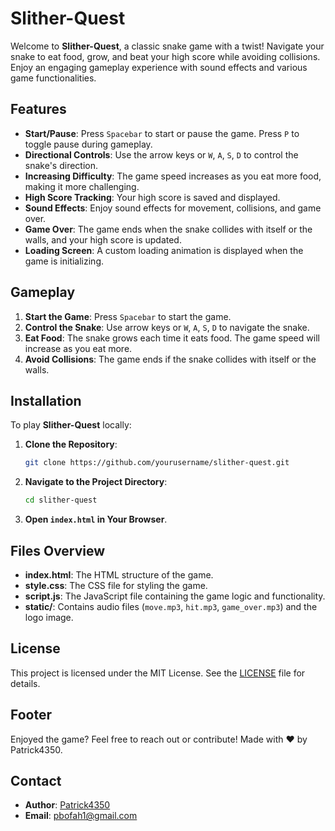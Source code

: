 # Slither-Quest

Welcome to **Slither-Quest**, a classic snake game with a twist! Navigate your snake to eat food, grow, and beat your high score while avoiding collisions. Enjoy an engaging gameplay experience with sound effects and various game functionalities.

## Features

- **Start/Pause**: Press `Spacebar` to start or pause the game. Press `P` to toggle pause during gameplay.
- **Directional Controls**: Use the arrow keys or `W`, `A`, `S`, `D` to control the snake's direction.
- **Increasing Difficulty**: The game speed increases as you eat more food, making it more challenging.
- **High Score Tracking**: Your high score is saved and displayed.
- **Sound Effects**: Enjoy sound effects for movement, collisions, and game over.
- **Game Over**: The game ends when the snake collides with itself or the walls, and your high score is updated.
- **Loading Screen**: A custom loading animation is displayed when the game is initializing.

## Gameplay

1. **Start the Game**: Press `Spacebar` to start the game.
2. **Control the Snake**: Use arrow keys or `W`, `A`, `S`, `D` to navigate the snake.
3. **Eat Food**: The snake grows each time it eats food. The game speed will increase as you eat more.
4. **Avoid Collisions**: The game ends if the snake collides with itself or the walls.

## Installation

To play **Slither-Quest** locally:

1. **Clone the Repository**:
    ```bash
    git clone https://github.com/yourusername/slither-quest.git
    ```

2. **Navigate to the Project Directory**:
    ```bash
    cd slither-quest
    ```

3. **Open `index.html` in Your Browser**.

## Files Overview

- **index.html**: The HTML structure of the game.
- **style.css**: The CSS file for styling the game.
- **script.js**: The JavaScript file containing the game logic and functionality.
- **static/**: Contains audio files (`move.mp3`, `hit.mp3`, `game_over.mp3`) and the logo image.

## License

This project is licensed under the MIT License. See the [LICENSE](LICENSE) file for details.

## Footer

Enjoyed the game? Feel free to reach out or contribute! Made with ❤️ by Patrick4350.

## Contact

- **Author**: [Patrick4350](https://github.com/Patrick4350)
- **Email**: pbofah1@gmail.com
